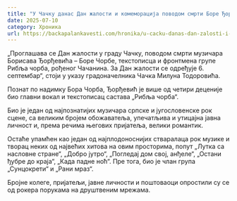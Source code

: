 ```yaml
---
title: "У Чачку данас Дан жалости и комеморација поводом смрти Боре Ђорђевића"
date: 2025-07-10
category: Хроника
url: https://backapalankavesti.com/hronika/u-cacku-danas-dan-zalosti-i-komemoracija-povodom-smrti-bore-djordjevica/
---
```


„Проглашава се Дан жалости у граду Чачку, поводом смрти музичара Борисава Ђорђевића – Боре Чорбе, текстописца и фронтмена групе Рибља чорба, рођеног Чачанина. За Дан жалости се одређује 6. септембар“, стоји у указу градоначелника Чачка Милуна Тодоровића.

Познат по надимку Бора Чорба, Ђорђевић је више од четири деценије био главни вокал и текстописац састава „Рибља чорба“.

Био је један од најпознатијих музичара српске и југословенске рок сцене, са великим бројем обожаватеља, упечатљива и утицајна јавна личност и, према речима његових пријатеља, велики романтик.

Остаће упамћен као један од најплодоноснијих стваралаца рок музике и творац неких од највећих хитова на овим просторима, попут „Лутка са насловне стране“, „Добро јутро“, „Погледај дом свој, анђеле“, „Остани ђубре до краја“, „Када падне ноћ“. Пре тога, био је члан група „Сунцокрети“ и „Рани мраз“.

Бројне колеге, пријатељи, јавне личности и поштоваоци опростили су се од рокера порукама на друштвеним мрежама.

